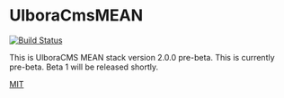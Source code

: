 UlboraCmsMEAN
==============
[![Build Status][travis-image]][travis-url]

This is UlboraCMS MEAN stack version 2.0.0 pre-beta.
This is currently pre-beta.
Beta 1 will be released shortly.

[MIT](LICENSE)


[travis-image]: https://img.shields.io/travis/Ulbora/ulboracms.svg?style=flat
[travis-url]: https://travis-ci.org/Ulbora/ulboracms
